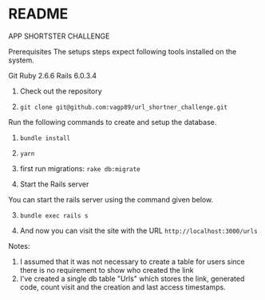 # README
APP SHORTSTER CHALLENGE

Prerequisites
The setups steps expect following tools installed on the system.

Git
Ruby 2.6.6
Rails 6.0.3.4

1. Check out the repository

  1. `git clone git@github.com:vagp89/url_shortner_challenge.git`


Run the following commands to create and setup the database.

  1. `bundle install`
  2. `yarn`
  3. first run migrations: `rake db:migrate`


2. Start the Rails server

You can start the rails server using the command given below.

3. `bundle exec rails s`

4. And now you can visit the site with the URL `http://localhost:3000/urls`

Notes:
1. I assumed that it was not necessary to create a table for users since there is no requirement to show who created the link
2. I've created a single db table "Urls" which stores the link, generated code, count visit and the creation and last access timestamps.
